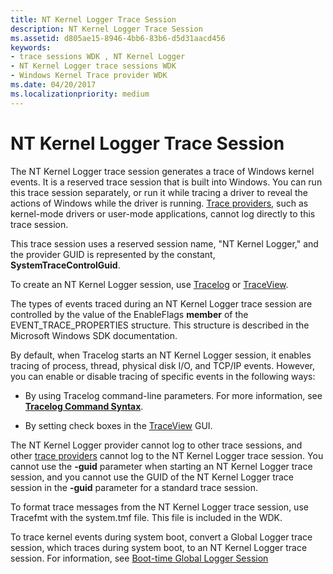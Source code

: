 ```yaml
---
title: NT Kernel Logger Trace Session
description: NT Kernel Logger Trace Session
ms.assetid: d805ae15-8946-4bb6-83b6-d5d31aacd456
keywords:
- trace sessions WDK , NT Kernel Logger
- NT Kernel Logger trace sessions WDK
- Windows Kernel Trace provider WDK
ms.date: 04/20/2017
ms.localizationpriority: medium
---
```


# NT Kernel Logger Trace Session


The NT Kernel Logger trace session generates a trace of Windows kernel events. It is a reserved trace session that is built into Windows. You can run this trace session separately, or run it while tracing a driver to reveal the actions of Windows while the driver is running. [Trace providers](trace-provider.md), such as kernel-mode drivers or user-mode applications, cannot log directly to this trace session.

This trace session uses a reserved session name, "NT Kernel Logger," and the provider GUID is represented by the constant, **SystemTraceControlGuid**.

To create an NT Kernel Logger session, use [Tracelog](tracelog.md) or [TraceView](traceview.md).

The types of events traced during an NT Kernel Logger trace session are controlled by the value of the EnableFlags **member** of the EVENT\_TRACE\_PROPERTIES structure. This structure is described in the Microsoft Windows SDK documentation.

By default, when Tracelog starts an NT Kernel Logger session, it enables tracing of process, thread, physical disk I/O, and TCP/IP events. However, you can enable or disable tracing of specific events in the following ways:

-   By using Tracelog command-line parameters. For more information, see [**Tracelog Command Syntax**](tracelog-command-syntax.md).

-   By setting check boxes in the [TraceView](traceview.md) GUI.

The NT Kernel Logger provider cannot log to other trace sessions, and other [trace providers](trace-provider.md) cannot log to the NT Kernel Logger trace session. You cannot use the **-guid** parameter when starting an NT Kernel Logger trace session, and you cannot use the GUID of the NT Kernel Logger trace session in the **-guid** parameter for a standard trace session.

To format trace messages from the NT Kernel Logger trace session, use Tracefmt with the system.tmf file. This file is included in the WDK.

To trace kernel events during system boot, convert a Global Logger trace session, which traces during system boot, to an NT Kernel Logger trace session. For information, see [Boot-time Global Logger Session](boot-time-global-logger-session.md)

 

 





